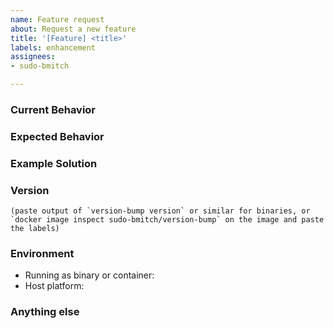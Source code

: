 ```yaml
---
name: Feature request
about: Request a new feature
title: '[Feature] <title>'
labels: enhancement
assignees:
- sudo-bmitch

---
```


<!--
Note: Please search to see if an issue already exists for the bug you encountered.
-->

### Current Behavior

<!-- If applicable, what is currently happening. -->

### Expected Behavior

<!-- A concise description of what you expected to happen. -->

### Example Solution

<!--
Example: steps to result in the desired behavior:
1. In this environment...
2. With this config...
3. Run '...'
4. Desired result...
-->

### Version

```text
(paste output of `version-bump version` or similar for binaries, or `docker image inspect sudo-bmitch/version-bump` on the image and paste the labels)
```

### Environment

<!--
Please include:
- How you are running the tool: downloaded binary or from within a container
- Your platform: Linux, Windows, or Mac, x86 or ARM.
-->

- Running as binary or container:
- Host platform:

### Anything else

<!--
Links? References? Anything that will give us more context about the issue that you are encountering!
-->

